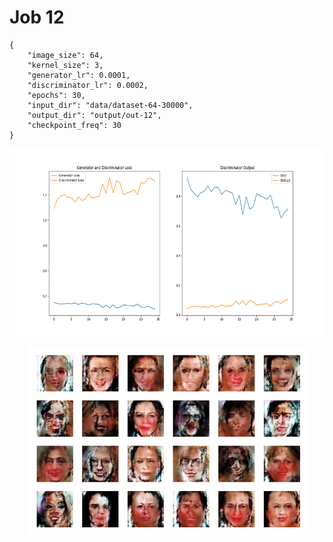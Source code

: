 
Job 12
======


```
{
    "image_size": 64,
    "kernel_size": 3,
    "generator_lr": 0.0001,
    "discriminator_lr": 0.0002,
    "epochs": 30,
    "input_dir": "data/dataset-64-30000",
    "output_dir": "output/out-12",
    "checkpoint_freq": 30
}
```  
<p align="center">
    <img src="images/plot12.png" height="300"/>
</p>  
<p align="center">
    <img src="images/output12.png" height="300"/>
</p>